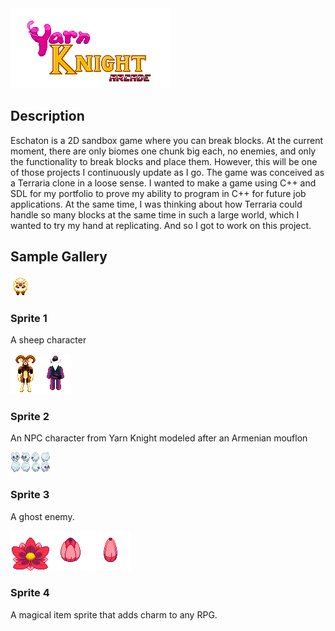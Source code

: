 <div class="content-box">
    <img src="/assets/images/Yarn Knight/Title.png" alt="Yarn Knight Logo">
    <h2>Description</h2>
    <div>Eschaton is a 2D sandbox game where you can break blocks. At the current moment, there are only biomes one chunk big each, no enemies, and only the functionality to break blocks and place them. However, this will be one of those projects I continuously update as I go.
The game was conceived as a Terraria clone in a loose sense. I wanted to make a game using C++ and SDL for my portfolio to prove my ability to program in C++ for future job applications. At the same time, I was thinking about how Terraria could handle so many blocks at the same time in such a large world, which I wanted to try my hand at replicating. And so I got to work on this project.
</div>
    <h2>Sample Gallery</h2>
    <div class="portfolio-grid">
        <!-- Pixel Art Item 1 -->
        <div class="portfolio-item">
            <img src="/assets/images/Yarn Knight/Sheep.png" alt="Sprite 1">
            <h3>Sprite 1</h3>
            <p>A sheep character</p>
        </div>
        <!-- Pixel Art Item 2 -->
        <div class="portfolio-item">
            <img src="/assets/images/Yarn Knight/Mouflon.png" alt="Sprite 2">
            <h3>Sprite 2</h3>
            <p>An NPC character from Yarn Knight modeled after an Armenian mouflon</p>
        </div>
        <!-- Pixel Art Item 3 -->
        <div class="portfolio-item">
            <img src="/assets/images/Yarn Knight/Ghost_Curl.png" alt="Sprite 3">
            <h3>Sprite 3</h3>
            <p>A ghost enemy.</p>
        </div>
        <!-- Additional Pixel Art Items -->
        <div class="portfolio-item">
            <img src="/assets/images/Yarn Knight/FlowerBoss.png" alt="Sprite 4">
            <h3>Sprite 4</h3>
            <p>A magical item sprite that adds charm to any RPG.</p>
        </div>
    </div>
</div>
